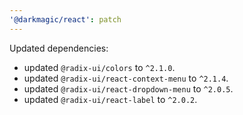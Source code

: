 ```yaml
---
'@darkmagic/react': patch
---
```


Updated dependencies:

- updated `@radix-ui/colors` to `^2.1.0`.
- updated `@radix-ui/react-context-menu` to `^2.1.4`.
- updated `@radix-ui/react-dropdown-menu` to `^2.0.5`.
- updated `@radix-ui/react-label` to `^2.0.2`.
